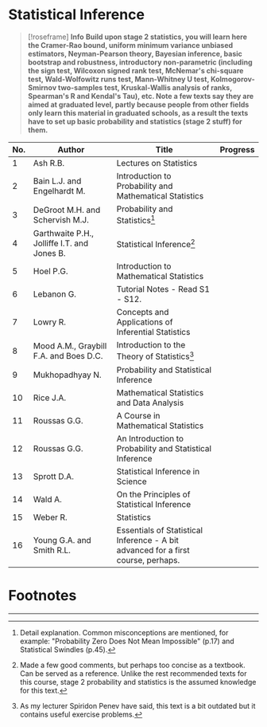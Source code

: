 # Statistical Inference

> [!roseframe] **Info**
> **Build upon stage 2 statistics, you will learn here the Cramer-Rao bound, uniform minimum variance unbiased estimators, Neyman-Pearson theory, Bayesian inference, basic bootstrap and robustness, introductory non-parametric (including the sign test, Wilcoxon signed rank test, McNemar's chi-square test, Wald-Wolfowitz runs test, Mann-Whitney U test, Kolmogorov-Smirnov two-samples test, Kruskal-Wallis analysis of ranks, Spearman's R and Kendal's Tau), etc. Note a few texts say they are aimed at graduated level, partly because people from other fields only learn this material in graduated schools, as a result the texts have to set up basic probability and statistics (stage 2 stuff) for them.**

| No. | Author                                      | Title                                                                             | Progress |
| --- | ------------------------------------------- | --------------------------------------------------------------------------------- | -------- |
| 1   | Ash R.B.                                    | Lectures on Statistics                                                            |          |
| 2   | Bain L.J. and Engelhardt M.                 | Introduction to Probability and Mathematical Statistics                           |          |
| 3   | DeGroot M.H. and Schervish M.J.             | Probability and Statistics[^1]                                                    |          |
| 4   | Garthwaite P.H., Jolliffe I.T. and Jones B. | Statistical Inference[^2]                                                         |          |
| 5   | Hoel P.G.                                   | Introduction to Mathematical Statistics                                           |          |
| 6   | Lebanon G.                                  | Tutorial Notes - Read S1 - S12.                                                   |          |
| 7   | Lowry R.                                    | Concepts and Applications of Inferential Statistics                               |          |
| 8   | Mood A.M., Graybill F.A. and Boes D.C.      | Introduction to the Theory of Statistics[^3]                                      |          |
| 9   | Mukhopadhyay N.                             | Probability and Statistical Inference                                             |          |
| 10  | Rice J.A.                                   | Mathematical Statistics and Data Analysis                                         |          |
| 11  | Roussas G.G.                                | A Course in Mathematical Statistics                                               |          |
| 12  | Roussas G.G.                                | An Introduction to Probability and Statistical Inference                          |          |
| 13  | Sprott D.A.                                 | Statistical Inference in Science                                                  |          |
| 14  | Wald A.                                     | On the Principles of Statistical Inference                                        |          |
| 15  | Weber R.                                    | Statistics                                                                        |          |
| 16  | Young G.A. and Smith R.L.                   | Essentials of Statistical Inference - A bit advanced for a first course, perhaps. |          |
# Footnotes

[^1]: Detail explanation. Common misconceptions are mentioned, for example: "Probability Zero Does Not Mean Impossible" (p.17) and Statistical Swindles (p.45).
[^2]: Made a few good comments, but perhaps too concise as a textbook. Can be served as a reference. Unlike the rest recommended texts for this course, stage 2 probability and statistics is the assumed knowledge for this text.
[^3]: As my lecturer Spiridon Penev have said, this text is a bit outdated but it contains useful exercise problems.

---
